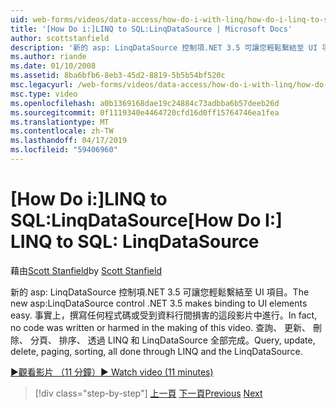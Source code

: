 ```yaml
---
uid: web-forms/videos/data-access/how-do-i-with-linq/how-do-i-linq-to-sql-linqdatasource
title: '[How Do i:]LINQ to SQL:LinqDataSource | Microsoft Docs'
author: scottstanfield
description: '新的 asp: LinqDataSource 控制項.NET 3.5 可讓您輕鬆繫結至 UI 項目。 事實上，撰寫任何程式碼或受到資料行間損害的這段影片中進行。 查詢中，upd...'
ms.author: riande
ms.date: 01/10/2008
ms.assetid: 8ba6bfb6-8eb3-45d2-8819-5b5b54bf520c
msc.legacyurl: /web-forms/videos/data-access/how-do-i-with-linq/how-do-i-linq-to-sql-linqdatasource
msc.type: video
ms.openlocfilehash: a0b1369168dae19c24884c73adbba6b57deeb26d
ms.sourcegitcommit: 0f1119340e4464720cfd16d0ff15764746ea1fea
ms.translationtype: MT
ms.contentlocale: zh-TW
ms.lasthandoff: 04/17/2019
ms.locfileid: "59406960"
---
```

# <a name="how-do-i-linq-to-sql-linqdatasource"></a><span data-ttu-id="2aedb-105">[How Do i:]LINQ to SQL:LinqDataSource</span><span class="sxs-lookup"><span data-stu-id="2aedb-105">[How Do I:] LINQ to SQL: LinqDataSource</span></span>

<span data-ttu-id="2aedb-106">藉由[Scott Stanfield](https://github.com/scottstanfield)</span><span class="sxs-lookup"><span data-stu-id="2aedb-106">by [Scott Stanfield](https://github.com/scottstanfield)</span></span>

<span data-ttu-id="2aedb-107">新的 asp: LinqDataSource 控制項.NET 3.5 可讓您輕鬆繫結至 UI 項目。</span><span class="sxs-lookup"><span data-stu-id="2aedb-107">The new asp:LinqDataSource control .NET 3.5 makes binding to UI elements easy.</span></span> <span data-ttu-id="2aedb-108">事實上，撰寫任何程式碼或受到資料行間損害的這段影片中進行。</span><span class="sxs-lookup"><span data-stu-id="2aedb-108">In fact, no code was written or harmed in the making of this video.</span></span> <span data-ttu-id="2aedb-109">查詢、 更新、 刪除、 分頁、 排序、 透過 LINQ 和 LinqDataSource 全部完成。</span><span class="sxs-lookup"><span data-stu-id="2aedb-109">Query, update, delete, paging, sorting, all done through LINQ and the LinqDataSource.</span></span>

[<span data-ttu-id="2aedb-110">&#9654;觀看影片 （11 分鐘）</span><span class="sxs-lookup"><span data-stu-id="2aedb-110">&#9654; Watch video (11 minutes)</span></span>](https://channel9.msdn.com/Blogs/ASP-NET-Site-Videos/how-do-i-linq-to-sql-linqdatasource)

> [!div class="step-by-step"]
> <span data-ttu-id="2aedb-111">[上一頁](how-do-i-linq-to-sql-updating-the-database.md)
> [下一頁](how-do-i-linq-to-sql-custom-linqdatasource.md)</span><span class="sxs-lookup"><span data-stu-id="2aedb-111">[Previous](how-do-i-linq-to-sql-updating-the-database.md)
[Next](how-do-i-linq-to-sql-custom-linqdatasource.md)</span></span>
